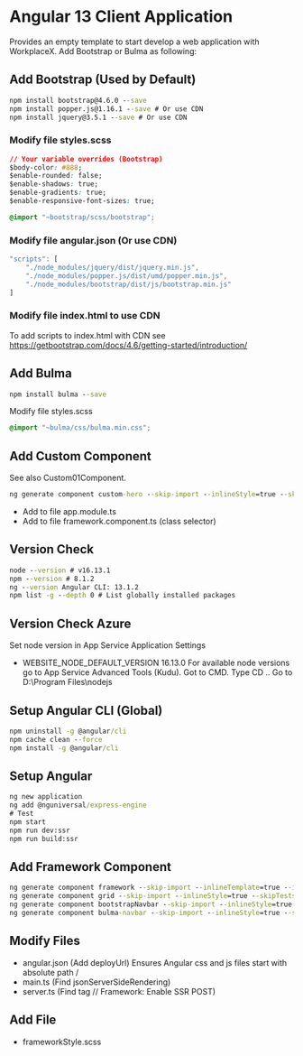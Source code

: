 # Angular 13 Client Application
Provides an empty template to start develop a web application with WorkplaceX. Add Bootstrap or Bulma as following:

## Add Bootstrap (Used by Default)
```cmd
npm install bootstrap@4.6.0 --save
npm install popper.js@1.16.1 --save # Or use CDN
npm install jquery@3.5.1 --save # Or use CDN
```

### Modify file styles.scss
```css
// Your variable overrides (Bootstrap)
$body-color: #888;
$enable-rounded: false;
$enable-shadows: true;
$enable-gradients: true;
$enable-responsive-font-sizes: true;

@import "~bootstrap/scss/bootstrap";
```

### Modify file angular.json (Or use CDN)
```js
"scripts": [
    "./node_modules/jquery/dist/jquery.min.js",
    "./node_modules/popper.js/dist/umd/popper.min.js",
    "./node_modules/bootstrap/dist/js/bootstrap.min.js"              
]
```

### Modify file index.html to use CDN
To add scripts to index.html with CDN see https://getbootstrap.com/docs/4.6/getting-started/introduction/

## Add Bulma
```cmd
npm install bulma --save
```

Modify file styles.scss
```css
@import "~bulma/css/bulma.min.css";
```

## Add Custom Component
See also Custom01Component.
```cmd
ng generate component custom-hero --skip-import --inlineStyle=true --skipTests=true --inline-template
```
* Add to file app.module.ts
* Add to file framework.component.ts (class selector)

## Version Check
```cmd
node --version # v16.13.1
npm --version # 8.1.2
ng --version Angular CLI: 13.1.2
npm list -g --depth 0 # List globally installed packages
```

## Version Check Azure
Set node version in App Service Application Settings
* WEBSITE_NODE_DEFAULT_VERSION 16.13.0
For available node versions go to App Service Advanced Tools (Kudu). Got to CMD. Type CD .. Go to D:\Program Files\nodejs

## Setup Angular CLI (Global)
```cmd
npm uninstall -g @angular/cli
npm cache clean --force
npm install -g @angular/cli
```

## Setup Angular
```cmd
ng new application
ng add @nguniversal/express-engine
# Test
npm start
npm run dev:ssr
npm run build:ssr
```

## Add Framework Component
```cmd
ng generate component framework --skip-import --inlineTemplate=true --inlineStyle=true --skipTests=true
ng generate component grid --skip-import --inlineStyle=true --skipTests=true
ng generate component bootstrapNavbar --skip-import --inlineStyle=true --skipTests=true
ng generate component bulma-navbar --skip-import --inlineStyle=true --skipTests=true
```

## Modify Files
* angular.json (Add deployUrl) Ensures Angular css and js files start with absolute path /
* main.ts (Find jsonServerSideRendering)
* server.ts (Find tag // Framework: Enable SSR POST)

## Add File
* frameworkStyle.scss